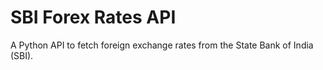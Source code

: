 # SBI Forex Rates API

A Python API to fetch foreign exchange rates from the State Bank of India (SBI).
